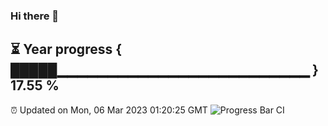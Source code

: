 ### Hi there 👋
⏳ Year progress { █████▁▁▁▁▁▁▁▁▁▁▁▁▁▁▁▁▁▁▁▁▁▁▁▁▁ } 17.55 %
---
⏰ Updated on Mon, 06 Mar 2023 01:20:25 GMT
![Progress Bar CI](https://github.com/liununu/liununu/workflows/Progress%20Bar%20CI/badge.svg)
